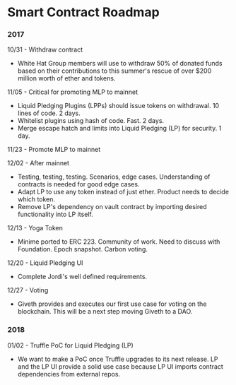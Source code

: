 # Smart Contract Roadmap

### 2017

10/31 - Withdraw contract
- White Hat Group members will use to withdraw 50% of donated funds based on their contributions to this summer's rescue of over $200 million worth of ether and tokens.

11/05 - Critical for promoting MLP to mainnet
- Liquid Pledging Plugins (LPPs) should issue tokens on withdrawal. 10 lines of code. 2 days.
- Whitelist plugins using hash of code. Fast. 2 days.
- Merge escape hatch and limits into Liquid Pledging (LP) for security. 1 day.

11/23 - Promote MLP to mainnet

12/02 - After mainnet 
- Testing, testing, testing. Scenarios, edge cases. Understanding of contracts is needed for good edge cases.
- Adapt LP to use any token instead of just ether. Product needs to decide which token.
- Remove LP's dependency on vault contract by importing desired functionality into LP itself.

12/13 - Yoga Token
- Minime ported to ERC 223. Community of work. Need to discuss with Foundation. Epoch snapshot. Carbon voting.

12/20 - Liquid Pledging UI
- Complete Jordi's well defined requirements. 

12/27 - Voting
- Giveth provides and executes our first use case for voting on the blockchain. This will be a next step moving Giveth to a DAO.

### 2018

01/02 - Truffle PoC for Liquid Pledging (LP)
- We want to make a PoC once Truffle upgrades to its next release. LP and the LP UI provide a solid use case because LP UI imports contract dependencies from external repos. 



